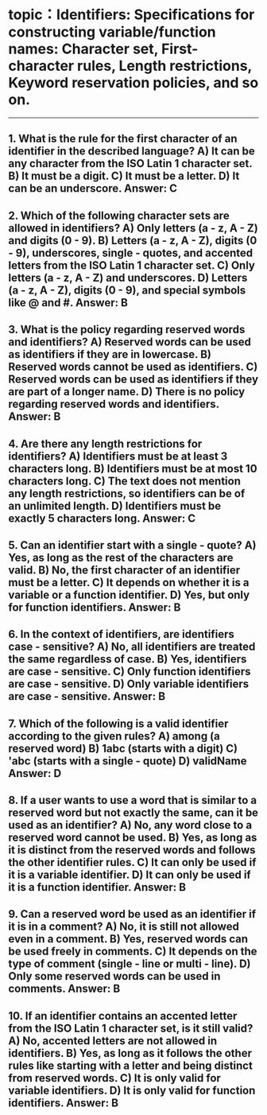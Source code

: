 # topic：Identifiers: Specifications for constructing variable/function names: Character set, First-character rules, Length restrictions, Keyword reservation policies, and so on.

---
**1. What is the rule for the first character of an identifier in the described language?**
A) It can be any character from the ISO Latin 1 character set.
B) It must be a digit.
C) It must be a letter.
D) It can be an underscore.
**Answer:** C
---
**2. Which of the following character sets are allowed in identifiers?**
A) Only letters (a - z, A - Z) and digits (0 - 9).
B) Letters (a - z, A - Z), digits (0 - 9), underscores, single - quotes, and accented letters from the ISO Latin 1 character set.
C) Only letters (a - z, A - Z) and underscores.
D) Letters (a - z, A - Z), digits (0 - 9), and special symbols like @ and #.
**Answer:** B
---
**3. What is the policy regarding reserved words and identifiers?**
A) Reserved words can be used as identifiers if they are in lowercase.
B) Reserved words cannot be used as identifiers.
C) Reserved words can be used as identifiers if they are part of a longer name.
D) There is no policy regarding reserved words and identifiers.
**Answer:** B
---
**4. Are there any length restrictions for identifiers?**
A) Identifiers must be at least 3 characters long.
B) Identifiers must be at most 10 characters long.
C) The text does not mention any length restrictions, so identifiers can be of an unlimited length.
D) Identifiers must be exactly 5 characters long.
**Answer:** C
---
**5. Can an identifier start with a single - quote?**
A) Yes, as long as the rest of the characters are valid.
B) No, the first character of an identifier must be a letter.
C) It depends on whether it is a variable or a function identifier.
D) Yes, but only for function identifiers.
**Answer:** B
---
**6. In the context of identifiers, are identifiers case - sensitive?**
A) No, all identifiers are treated the same regardless of case.
B) Yes, identifiers are case - sensitive.
C) Only function identifiers are case - sensitive.
D) Only variable identifiers are case - sensitive.
**Answer:** B
---
**7. Which of the following is a valid identifier according to the given rules?**
A) among (a reserved word)
B) 1abc (starts with a digit)
C) 'abc (starts with a single - quote)
D) validName
**Answer:** D
---
**8. If a user wants to use a word that is similar to a reserved word but not exactly the same, can it be used as an identifier?**
A) No, any word close to a reserved word cannot be used.
B) Yes, as long as it is distinct from the reserved words and follows the other identifier rules.
C) It can only be used if it is a variable identifier.
D) It can only be used if it is a function identifier.
**Answer:** B
---
**9. Can a reserved word be used as an identifier if it is in a comment?**
A) No, it is still not allowed even in a comment.
B) Yes, reserved words can be used freely in comments.
C) It depends on the type of comment (single - line or multi - line).
D) Only some reserved words can be used in comments.
**Answer:** B
---
**10. If an identifier contains an accented letter from the ISO Latin 1 character set, is it still valid?**
A) No, accented letters are not allowed in identifiers.
B) Yes, as long as it follows the other rules like starting with a letter and being distinct from reserved words.
C) It is only valid for variable identifiers.
D) It is only valid for function identifiers.
**Answer:** B
---